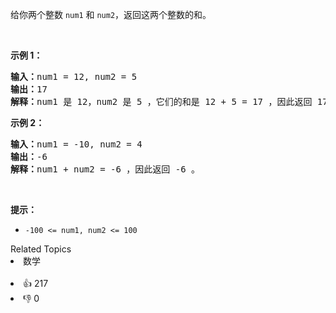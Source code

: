 给你两个整数&nbsp;<code>num1</code> 和 <code>num2</code>，返回这两个整数的和。

<p>&nbsp;</p>

<p><strong>示例 1：</strong></p>

<pre>
<strong>输入：</strong>num1 = 12, num2 = 5
<strong>输出：</strong>17
<strong>解释：</strong>num1 是 12，num2 是 5 ，它们的和是 12 + 5 = 17 ，因此返回 17 。
</pre>

<p><strong>示例 2：</strong></p>

<pre>
<strong>输入：</strong>num1 = -10, num2 = 4
<strong>输出：</strong>-6
<strong>解释：</strong>num1 + num2 = -6 ，因此返回 -6 。
</pre>

<p>&nbsp;</p>

<p><strong>提示：</strong></p>

<ul> 
 <li><code>-100 &lt;= num1, num2 &lt;= 100</code></li> 
</ul>

<div><div>Related Topics</div><div><li>数学</li></div></div><br><div><li>👍 217</li><li>👎 0</li></div>